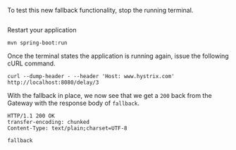 To test this new fallback functionality, stop the running terminal.

```terminal:interrupt-all
```

Restart your application

```execute-1
mvn spring-boot:run
```

Once the terminal states the application is running again, issue the following cURL command.

```execute-2
curl --dump-header - --header 'Host: www.hystrix.com' http://localhost:8080/delay/3
```

With the fallback in place, we now see that we get a `200` back from the Gateway with the response body of `fallback`. 

```
HTTP/1.1 200 OK
transfer-encoding: chunked
Content-Type: text/plain;charset=UTF-8

fallback
```